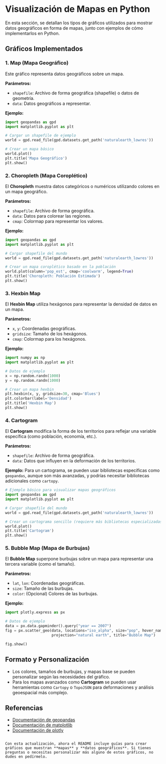 # Visualización de Mapas en Python

En esta sección, se detallan los tipos de gráficos utilizados para mostrar datos geográficos en forma de mapas, junto con ejemplos de cómo implementarlos en Python.

## Gráficos Implementados

### 1. Map (Mapa Geográfico)

Este gráfico representa datos geográficos sobre un mapa.

**Parámetros:**
- `shapefile`: Archivo de forma geográfica (shapefile) o datos de geometría.
- `data`: Datos geográficos a representar.

**Ejemplo:**
```python
import geopandas as gpd
import matplotlib.pyplot as plt

# Cargar un shapefile de ejemplo
world = gpd.read_file(gpd.datasets.get_path('naturalearth_lowres'))

# Crear un mapa básico
world.plot()
plt.title('Mapa Geográfico')
plt.show()
```

### 2. Choropleth (Mapa Coroplético)

El **Choropleth** muestra datos categóricos o numéricos utilizando colores en un mapa geográfico.

**Parámetros:**
- `shapefile`: Archivo de forma geográfica.
- `data`: Datos para colorear las regiones.
- `cmap`: Colormap para representar los valores.

**Ejemplo:**
```python
import geopandas as gpd
import matplotlib.pyplot as plt

# Cargar shapefile del mundo
world = gpd.read_file(gpd.datasets.get_path('naturalearth_lowres'))

# Crear un mapa coroplético basado en la población
world.plot(column='pop_est', cmap='coolwarm', legend=True)
plt.title('Choropleth: Población Estimada')
plt.show()
```

### 3. Hexbin Map

El **Hexbin Map** utiliza hexágonos para representar la densidad de datos en un mapa.

**Parámetros:**
- `x`, `y`: Coordenadas geográficas.
- `gridsize`: Tamaño de los hexágonos.
- `cmap`: Colormap para los hexágonos.

**Ejemplo:**
```python
import numpy as np
import matplotlib.pyplot as plt

# Datos de ejemplo
x = np.random.randn(1000)
y = np.random.randn(1000)

# Crear un mapa hexbin
plt.hexbin(x, y, gridsize=30, cmap='Blues')
plt.colorbar(label='Densidad')
plt.title('Hexbin Map')
plt.show()
```

### 4. Cartogram

El **Cartogram** modifica la forma de los territorios para reflejar una variable específica (como población, economía, etc.).

**Parámetros:**
- `shapefile`: Archivo de forma geográfica.
- `data`: Datos que influyen en la deformación de los territorios.

**Ejemplo:**
Para un cartograma, se pueden usar bibliotecas específicas como `geopandas`, aunque son más avanzadas, y podrías necesitar bibliotecas adicionales como `cartopy`.

```python
# Ejemplo básico para visualizar mapas geográficos
import geopandas as gpd
import matplotlib.pyplot as plt

# Cargar shapefile del mundo
world = gpd.read_file(gpd.datasets.get_path('naturalearth_lowres'))

# Crear un cartograma sencillo (requiere más bibliotecas especializadas para distorsionar)
world.plot()
plt.title('Cartogram')
plt.show()
```

### 5. Bubble Map (Mapa de Burbujas)

El **Bubble Map** superpone burbujas sobre un mapa para representar una tercera variable (como el tamaño).

**Parámetros:**
- `lat`, `lon`: Coordenadas geográficas.
- `size`: Tamaño de las burbujas.
- `color`: (Opcional) Colores de las burbujas.

**Ejemplo:**
```python
import plotly.express as px

# Datos de ejemplo
data = px.data.gapminder().query("year == 2007")
fig = px.scatter_geo(data, locations="iso_alpha", size="pop", hover_name="country", color="continent",
                     projection="natural earth", title="Bubble Map")

fig.show()
```

## Formato y Personalización

- Los colores, tamaños de burbujas, y mapas base se pueden personalizar según las necesidades del gráfico.
- Para los mapas avanzados como **Cartogram** se pueden usar herramientas como `Cartopy` o `TopoJSON` para deformaciones y análisis geoespacial más complejo.

## Referencias
- [Documentación de geopandas](https://geopandas.org/)
- [Documentación de matplotlib](https://matplotlib.org/)
- [Documentación de plotly](https://plotly.com/python/)
```

Con esta actualización, ahora el README incluye guías para crear gráficos que muestran **mapas** y **datos geográficos**. Si tienes preguntas o necesitas personalizar más alguno de estos gráficos, no dudes en pedírmelo.
